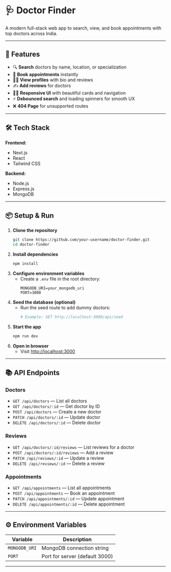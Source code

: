 # 🩺 Doctor Finder

A modern full-stack web app to search, view, and book appointments with top doctors across India.

---

## 🚀 Features

- 🔍 **Search** doctors by name, location, or specialization
- 📅 **Book appointments** instantly
- 👨‍⚕️ **View profiles** with bio and reviews
- ✍️ **Add reviews** for doctors
- 🕵️‍♂️ **Responsive UI** with beautiful cards and navigation
- ⚡ **Debounced search** and loading spinners for smooth UX
- ❌ **404 Page** for unsupported routes

---

## 🛠️ Tech Stack

**Frontend:**
- Next.js
- React
- Tailwind CSS

**Backend:**
- Node.js
- Express.js
- MongoDB

---

## 📦 Setup & Run

1. **Clone the repository**
   ```bash
   git clone https://github.com/your-username/doctor-finder.git
   cd doctor-finder
   ```
2. **Install dependencies**
   ```bash
   npm install
   ```
3. **Configure environment variables**
   - Create a `.env` file in the root directory:
     ```env
     MONGODB_URI=your_mongodb_uri
     PORT=3000
     ```
4. **Seed the database (optional)**
   - Run the seed route to add dummy doctors:
     ```bash
     # Example: GET http://localhost:3000/api/seed
     ```
5. **Start the app**
   ```bash
   npm run dev
   ```
6. **Open in browser**
   - Visit [http://localhost:3000](http://localhost:3000)

---

## 📚 API Endpoints

### Doctors
- `GET /api/doctors` — List all doctors
- `GET /api/doctors/:id` — Get doctor by ID
- `POST /api/doctors` — Create a new doctor
- `PATCH /api/doctors/:id` — Update doctor
- `DELETE /api/doctors/:id` — Delete doctor

### Reviews
- `GET /api/doctors/:id/reviews` — List reviews for a doctor
- `POST /api/doctors/:id/reviews` — Add a review
- `PATCH /api/reviews/:id` — Update a review
- `DELETE /api/reviews/:id` — Delete a review

### Appointments
- `GET /api/appointments` — List all appointments
- `POST /api/appointments` — Book an appointment
- `PATCH /api/appointments/:id` — Update appointment
- `DELETE /api/appointments/:id` — Delete appointment

---

## ⚙️ Environment Variables

| Variable      | Description                  |
|--------------|------------------------------|
| `MONGODB_URI`| MongoDB connection string     |
| `PORT`       | Port for server (default 3000)|

---




